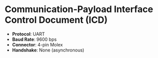 # Communication-Payload Interface Control Document (ICD)

- **Protocol**: UART
- **Baud Rate**: 9600 bps
- **Connector**: 4-pin Molex
- **Handshake**: None (asynchronous)